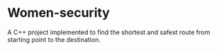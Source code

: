 # Women-security
A C++ project implemented to find the shortest and safest route from starting point to the destination.
